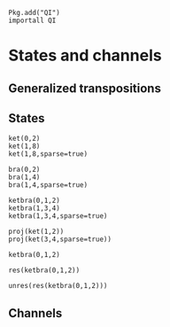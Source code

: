 ```@setup QI
Pkg.add("QI")
importall QI
```

# States and channels

## Generalized transpositions
## States
```@repl QI
ket(0,2)  
ket(1,8)
ket(1,8,sparse=true)
```

```@repl QI
bra(0,2)  
bra(1,4)
bra(1,4,sparse=true)
```

```@repl QI
ketbra(0,1,2)  
ketbra(1,3,4)
ketbra(1,3,4,sparse=true)
```

```@repl QI
proj(ket(1,2))
proj(ket(3,4,sparse=true))
```

```@repl QI
ketbra(0,1,2)
```

```@repl QI
res(ketbra(0,1,2))
```

```@repl QI
unres(res(ketbra(0,1,2)))
```

## Channels
